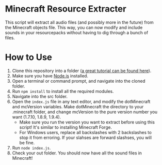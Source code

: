 # Minecraft Resource Extracter
This script will extract all audio files (and possibly more in the future) from the Minecraft objects file. This way, you can now modify and include sounds in your resourcepacks without having to dig through a bunch of files.

# How to Use
1. Clone this repository into a folder ([a great tutorial can be found here](https://help.github.com/articles/cloning-a-repository/)).
2. Make sure you have [Node.js](https://nodejs.org/en/) installed.
3. Open a terminal or command prompt, and navigate into the cloned folder.
4. Run `npm install` to install all the required modules.
5. Navigate into the src folder.
6. Open the `index.js` file in any text editor, and modify the dotMinecraft and mcVersion variables. Make dotMinecraft the directory to your .minecraft folder, and change mcVersion to the pure version number you want (1.7.10, 1.8.9, 1.9.4).
    - Make sure you run the version you want to extract before using this script! It's similar to installing Minecraft Forge.
    - For Windows users, replace all backslashes with 2 backslashes to stop it from erroring. If your slahses are forward slashses, you will be fine.
7. Run `node index.js`.
8. Check your out folder. You should now have all the sound files in Minecraft!